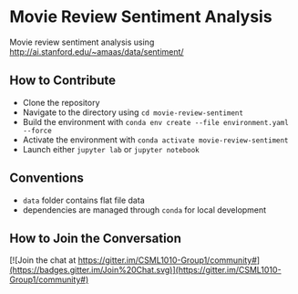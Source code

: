 # Movie Review Sentiment Analysis
Movie review sentiment analysis using http://ai.stanford.edu/~amaas/data/sentiment/

## How to Contribute
- Clone the repository
- Navigate to the directory using `cd movie-review-sentiment`
- Build the environment with `conda env create --file environment.yaml --force`
- Activate the environment with `conda activate movie-review-sentiment`
- Launch either `jupyter lab` or `jupyter notebook`
## Conventions
- `data` folder contains flat file data
- dependencies are managed through `conda` for local development

## How to Join the Conversation
[![Join the chat at https://gitter.im/CSML1010-Group1/community#](https://badges.gitter.im/Join%20Chat.svg)](https://gitter.im/CSML1010-Group1/community#)
